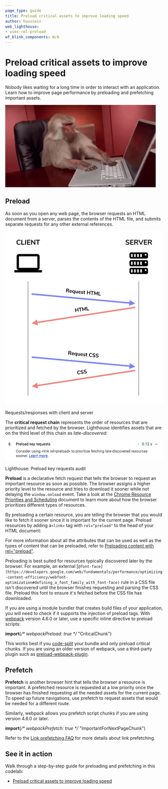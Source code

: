 ```yaml
---
page_type: guide
title: Preload critical assets to improve loading speed
author: houssein
web_lighthouse:
- uses-rel-preload
wf_blink_components: N/A
---
```


# Preload critical assets to improve loading speed

Nobody likes waiting for a long time in order to interact with an application. 
Learn how to improve page performance by preloading and prefetching important
assets. 

![image](./monkey.gif)

## Preload

As soon as you open any web page, the browser requests an HTML document from a
server, parses the contents of the HTML file, and submits separate requests for
any other external references. 

![image](./request-chain.png)

Requests/responses with client and server

The **critical request chain** represents the order of resources that are
prioritized and fetched by the browser. Lighthouse identifies assets that are on
the third level of this chain as _late-discovered_: 

![image](./preload-requests.png)

Lighthouse: Preload key requests audit

**Preload** is a declarative fetch request that tells the browser to request an
important resource as soon as possible. The browser assigns a higher priority
level to the resource and tries to download it sooner while not delaying the
`window.onload` event. Take a look at the
[Chrome Resource Priorities and Scheduling](https://docs.google.com/document/d/1bCDuq9H1ih9iNjgzyAL0gpwNFiEP4TZS-YLRp_RuMlc/edit)
document to learn more about how the browser prioritizes different types of
resources. 

By preloading a certain resource, you are telling the browser that you would
like to fetch it sooner since it is important for the current page. Preload
resources by adding a`<link>` tag with `rel="preload"` to the head of your HTML
document:

<link rel="preload" as="script" href="critical.js">

For more information about all the attributes that can be used as well as the
types of content that can be preloaded, refer to
[Preloading content with rel="preload"](https://developer.mozilla.org/en-US/docs/Web/HTML/Preloading_content).

Preloading is best suited for resources typically discovered later by the
browser. For example, an external
[`@font-face](https://developers.google.com/web/fundamentals/performance/optimizing-content-efficiency/webfont-optimization#defining_a_font_family_with_font-face)`
rule in a CSS file isn't discovered until the browser finishes requesting and
parsing the CSS file. Preload this font to ensure it's fetched before the CSS
file has downloaded.

If you are using a module bundler that creates build files of your application,
you will need to check if it supports the injection of preload tags. With
[webpack](https://webpack.js.org/) version 4.6.0 or later, use a specific inline
directive to preload scripts:

**import**(_/* webpackPreload: true */_ "CriticalChunk")

This works best if you [code-split](https://example.com) your bundle and only
preload critical chunks. If you are using an older version of webpack, use a
third-party plugin such as
[preload-webpack-plugin](https://github.com/GoogleChromeLabs/preload-webpack-plugin).

## Prefetch

**Prefetch** is another browser hint that tells the browser a resource is
important. A prefetched resource is requested at a low priority once the browser
has finished requesting all the needed assets for the current page. To speed up
future navigations, use prefetch to request assets that would be needed for a
different route. 

<link rel="prefetch" as="script" href="important-for-next-page.js">

Similarly, webpack allows you prefetch script chunks if you are using version
4.6.0 or later.

**import**(_/* webpackPrefetch: true */_ "ImportantForNextPageChunk")

Refer to the
[Link prefetching FAQ](https://www.google.com/url?q=https://developer.mozilla.org/en-US/docs/Web/HTTP/Link_prefetching_FAQ&sa=D&ust=1536630604621000&usg=AFQjCNHm8zqhdHujGtsAxHsWXKZcCbR2XQ)
for more details about link prefetching.

## See it in action

Walk through a step-by-step guide for preloading and prefetching in this
codelab:

+  [Preload critical assets to improve loading speed](https://docs.google.com/document/d/1b5INY0NwKtsVVZZ-Wn2HjS7RokSrkegTjndN7eOJCxk/edit#heading=h.2cqtyd8xbpgf)
